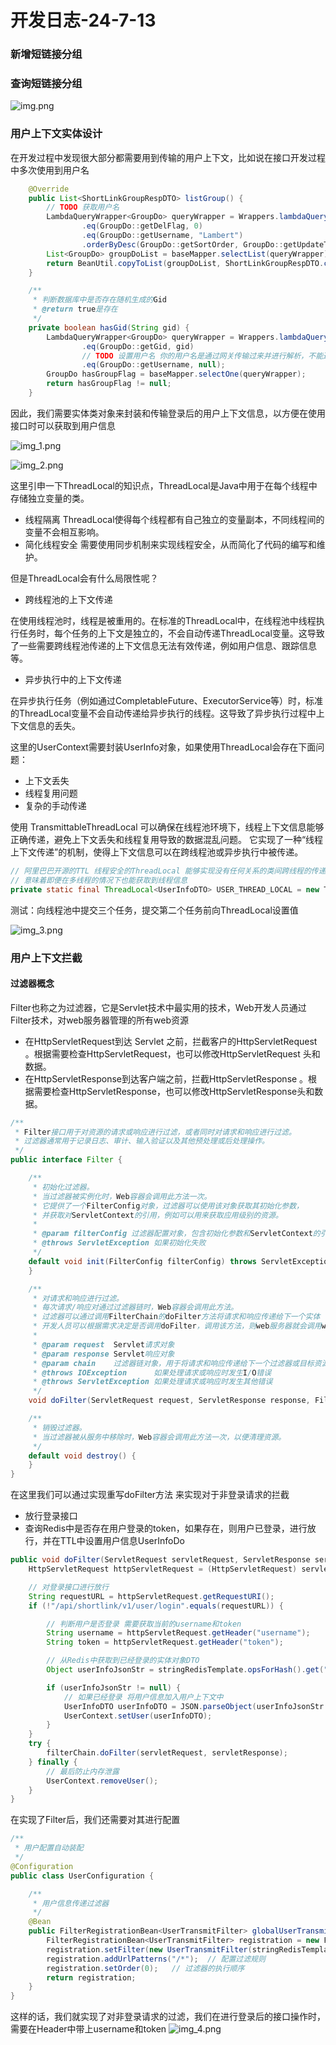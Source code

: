 # 开发日志-24-7-13
### 新增短链接分组

### 查询短链接分组

![img.png](image/24-7-15/img.png)

### 用户上下文实体设计
在开发过程中发现很大部分都需要用到传输的用户上下文，比如说在接口开发过程中多次使用到用户名
```java
    @Override
    public List<ShortLinkGroupRespDTO> listGroup() {
        // TODO 获取用户名
        LambdaQueryWrapper<GroupDo> queryWrapper = Wrappers.lambdaQuery(GroupDo.class)
                .eq(GroupDo::getDelFlag, 0)
                .eq(GroupDo::getUsername, "Lambert")
                .orderByDesc(GroupDo::getSortOrder, GroupDo::getUpdateTime);
        List<GroupDo> groupDoList = baseMapper.selectList(queryWrapper);
        return BeanUtil.copyToList(groupDoList, ShortLinkGroupRespDTO.class);
    }

    /**
     * 判断数据库中是否存在随机生成的Gid
     * @return true是存在
     */
    private boolean hasGid(String gid) {
        LambdaQueryWrapper<GroupDo> queryWrapper = Wrappers.lambdaQuery(GroupDo.class)
                .eq(GroupDo::getGid, gid)
                // TODO 设置用户名 你的用户名是通过网关传输过来并进行解析，不能通过用户来传这个username，可能会有盗接口刷的风险
                .eq(GroupDo::getUsername, null);
        GroupDo hasGroupFlag = baseMapper.selectOne(queryWrapper);
        return hasGroupFlag != null;
    }
```
因此，我们需要实体类对象来封装和传输登录后的用户上下文信息，以方便在使用接口时可以获取到用户信息

![img_1.png](image/24-7-15/img_1.png)

![img_2.png](image/24-7-15/img_2.png)

这里引申一下ThreadLocal的知识点，ThreadLocal是Java中用于在每个线程中存储独立变量的类。
- 线程隔离 ThreadLocal使得每个线程都有自己独立的变量副本，不同线程间的变量不会相互影响。
- 简化线程安全 需要使用同步机制来实现线程安全，从而简化了代码的编写和维护。

但是ThreadLocal会有什么局限性呢？
- 跨线程池的上下文传递

在使用线程池时，线程是被重用的。在标准的ThreadLocal中，在线程池中线程执行任务时，每个任务的上下文是独立的，不会自动传递ThreadLocal变量。这导致了一些需要跨线程池传递的上下文信息无法有效传递，例如用户信息、跟踪信息等。

- 异步执行中的上下文传递

在异步执行任务（例如通过CompletableFuture、ExecutorService等）时，标准的ThreadLocal变量不会自动传递给异步执行的线程。这导致了异步执行过程中上下文信息的丢失。

这里的UserContext需要封装UserInfo对象，如果使用ThreadLocal会存在下面问题：

- 上下文丢失
- 线程复用问题
- 复杂的手动传递

使用 TransmittableThreadLocal 可以确保在线程池环境下，线程上下文信息能够正确传递，避免上下文丢失和线程复用导致的数据混乱问题。
它实现了一种“线程上下文传递”的机制，使得上下文信息可以在跨线程池或异步执行中被传递。

```java
// 阿里巴巴开源的TTL 线程安全的ThreadLocal 能够实现没有任何关系的类间跨线程的传递
// 意味着即便在多线程的情况下也能获取到线程信息
private static final ThreadLocal<UserInfoDTO> USER_THREAD_LOCAL = new TransmittableThreadLocal<>();
```

测试：向线程池中提交三个任务，提交第二个任务前向ThreadLocal设置值

![img_3.png](image/24-7-15/img_3.png)

### 用户上下文拦截
#### 过滤器概念
Filter也称之为过滤器，它是Servlet技术中最实用的技术，Web开发人员通过Filter技术，对web服务器管理的所有web资源
- 在HttpServletRequest到达 Servlet 之前，拦截客户的HttpServletRequest 。根据需要检查HttpServletRequest，也可以修改HttpServletRequest 头和数据。
- 在HttpServletResponse到达客户端之前，拦截HttpServletResponse 。根据需要检查HttpServletResponse，也可以修改HttpServletResponse头和数据。
```java
/**
 * Filter接口用于对资源的请求或响应进行过滤，或者同时对请求和响应进行过滤。
 * 过滤器通常用于记录日志、审计、输入验证以及其他预处理或后处理操作。
 */
public interface Filter {

    /**
     * 初始化过滤器。
     * 当过滤器被实例化时，Web容器会调用此方法一次。
     * 它提供了一个FilterConfig对象，过滤器可以使用该对象获取其初始化参数，
     * 并获取对ServletContext的引用，例如可以用来获取应用级别的资源。
     *
     * @param filterConfig 过滤器配置对象，包含初始化参数和ServletContext的引用
     * @throws ServletException 如果初始化失败
     */
    default void init(FilterConfig filterConfig) throws ServletException {
    }

    /**
     * 对请求和响应进行过滤。
     * 每次请求/响应对通过过滤器链时，Web容器会调用此方法。
     * 过滤器可以通过调用FilterChain的doFilter方法将请求和响应传递给下一个实体（过滤器或资源）。
     * 开发人员可以根据需求决定是否调用doFilter，调用该方法，则web服务器就会调用web资源的service方法，即web资源就会被访问，否则web资源不会被访问。
     *
     * @param request  Servlet请求对象
     * @param response Servlet响应对象
     * @param chain    过滤器链对象，用于将请求和响应传递给下一个过滤器或目标资源
     * @throws IOException      如果处理请求或响应时发生I/O错误
     * @throws ServletException 如果处理请求或响应时发生其他错误
     */
    void doFilter(ServletRequest request, ServletResponse response, FilterChain chain) throws IOException, ServletException;

    /**
     * 销毁过滤器。
     * 当过滤器被从服务中移除时，Web容器会调用此方法一次，以便清理资源。
     */
    default void destroy() {
    }
}
```

在这里我们可以通过实现重写doFilter方法 来实现对于非登录请求的拦截
- 放行登录接口
- 查询Redis中是否存在用户登录的token，如果存在，则用户已登录，进行放行，并在TTL中设置用户信息UserInfoDo
```java
public void doFilter(ServletRequest servletRequest, ServletResponse servletResponse, FilterChain filterChain) {
    HttpServletRequest httpServletRequest = (HttpServletRequest) servletRequest;

    // 对登录接口进行放行
    String requestURL = httpServletRequest.getRequestURI();
    if (!"/api/shortlink/v1/user/login".equals(requestURL)) {

        // 判断用户是否登录 需要获取当前的username和token
        String username = httpServletRequest.getHeader("username");
        String token = httpServletRequest.getHeader("token");

        // 从Redis中获取到已经登录的实体对象DTO
        Object userInfoJsonStr = stringRedisTemplate.opsForHash().get("login_" + username, token);

        if (userInfoJsonStr != null) {
            // 如果已经登录 将用户信息加入用户上下文中
            UserInfoDTO userInfoDTO = JSON.parseObject(userInfoJsonStr.toString(), UserInfoDTO.class);
            UserContext.setUser(userInfoDTO);
        }
    }
    try {
        filterChain.doFilter(servletRequest, servletResponse);
    } finally {
        // 最后防止内存泄露
        UserContext.removeUser();
    }
}
```

在实现了Filter后，我们还需要对其进行配置
```java
/**
 * 用户配置自动装配
 */
@Configuration
public class UserConfiguration {

    /**
     * 用户信息传递过滤器
     */
    @Bean
    public FilterRegistrationBean<UserTransmitFilter> globalUserTransmitFilter(StringRedisTemplate stringRedisTemplate) {
        FilterRegistrationBean<UserTransmitFilter> registration = new FilterRegistrationBean<>();   // Filter配置类方法需要返回一个FilterRegistrationBean对象
        registration.setFilter(new UserTransmitFilter(stringRedisTemplate));        // 设置过滤器
        registration.addUrlPatterns("/*");  // 配置过滤规则
        registration.setOrder(0);   // 过滤器的执行顺序
        return registration;
    }
}

```

这样的话，我们就实现了对非登录请求的过滤，我们在进行登录后的接口操作时，需要在Header中带上username和token
![img_4.png](image/24-7-15/img_4.png)